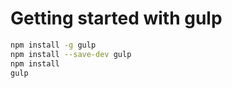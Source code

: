 

# Getting started with gulp

```bash
npm install -g gulp
npm install --save-dev gulp
npm install
gulp
```